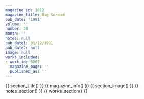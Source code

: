 ```yaml
---
magazine_id: 1012
magazine_title: Big Scream
pub_date: '1991'
volume: ''
number: 30
month: ''
notes: null
pub_date1: 31/12/1991
pub_date2: null
image: null
works_included:
- work_id: 5207
  magazine_page: ''
  published_as: ''
---
```


{{ section_title() }}
{{ magazine_info() }}
{{ section_image() }}
{{ notes_section() }}
{{ works_section() }}
